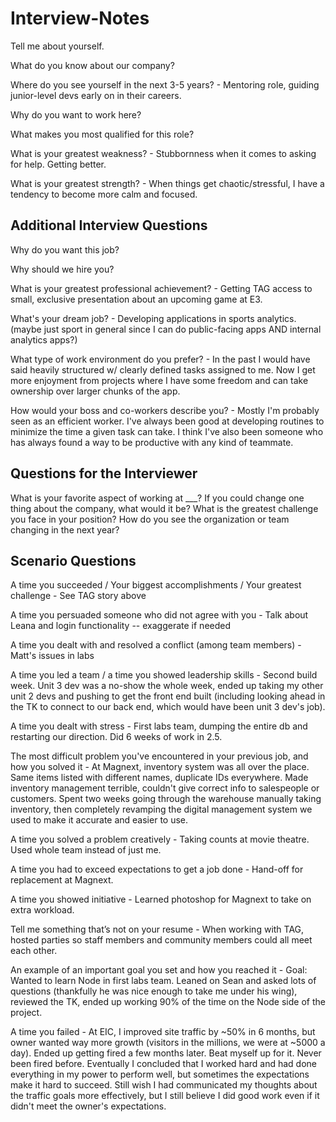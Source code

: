 # Interview-Notes

Tell me about yourself.

What do you know about our company?

Where do you see yourself in the next 3-5 years? - Mentoring role, guiding junior-level devs early on in their careers.

Why do you want to work here?

What makes you most qualified for this role?

What is your greatest weakness? - Stubbornness when it comes to asking for help. Getting better.

What is your greatest strength? - When things get chaotic/stressful, I have a tendency to become more calm and focused.

## Additional Interview Questions

Why do you want this job?

Why should we hire you?

What is your greatest professional achievement? - Getting TAG access to small, exclusive presentation about an upcoming game at E3.

What's your dream job? - Developing applications in sports analytics. (maybe just sport in general since I can do public-facing apps AND internal analytics apps?)

What type of work environment do you prefer? - In the past I would have said heavily structured w/ clearly defined tasks assigned to me. Now I get more enjoyment from projects where I have some freedom and can take ownership over larger chunks of the app.

How would your boss and co-workers describe you? - Mostly I'm probably seen as an efficient worker. I've always been good at developing routines to minimize the time a given task can take. I think I've also been someone who has always found a way to be productive with any kind of teammate.

## Questions for the Interviewer

What is your favorite aspect of working at \_\_\_?
If you could change one thing about the company, what would it be?
What is the greatest challenge you face in your position?
How do you see the organization or team changing in the next year?

## Scenario Questions

A time you succeeded / Your biggest accomplishments / Your greatest challenge - See TAG story above

A time you persuaded someone who did not agree with you - Talk about Leana and login functionality -- exaggerate if needed

A time you dealt with and resolved a conflict (among team members) - Matt's issues in labs

A time you led a team / a time you showed leadership skills - Second build week. Unit 3 dev was a no-show the whole week, ended up taking my other unit 2 devs and pushing to get the front end built (including looking ahead in the TK to connect to our back end, which would have been unit 3 dev's job).

A time you dealt with stress - First labs team, dumping the entire db and restarting our direction. Did 6 weeks of work in 2.5.

The most difficult problem you've encountered in your previous job, and how you solved it - At Magnext, inventory system was all over the place. Same items listed with different names, duplicate IDs everywhere. Made inventory management terrible, couldn't give correct info to salespeople or customers. Spent two weeks going through the warehouse manually taking inventory, then completely revamping the digital management system we used to make it accurate and easier to use.

A time you solved a problem creatively - Taking counts at movie theatre. Used whole team instead of just me.

A time you had to exceed expectations to get a job done - Hand-off for replacement at Magnext.

A time you showed initiative - Learned photoshop for Magnext to take on extra workload.

Tell me something that’s not on your resume - When working with TAG, hosted parties so staff members and community members could all meet each other.

An example of an important goal you set and how you reached it - Goal: Wanted to learn Node in first labs team. Leaned on Sean and asked lots of questions (thankfully he was nice enough to take me under his wing), reviewed the TK, ended up working 90% of the time on the Node side of the project.

A time you failed - At EIC, I improved site traffic by ~50% in 6 months, but owner wanted way more growth (visitors in the millions, we were at ~5000 a day). Ended up getting fired a few months later. Beat myself up for it. Never been fired before. Eventually I concluded that I worked hard and had done everything in my power to perform well, but sometimes the expectations make it hard to succeed. Still wish I had communicated my thoughts about the traffic goals more effectively, but I still believe I did good work even if it didn't meet the owner's expectations.
